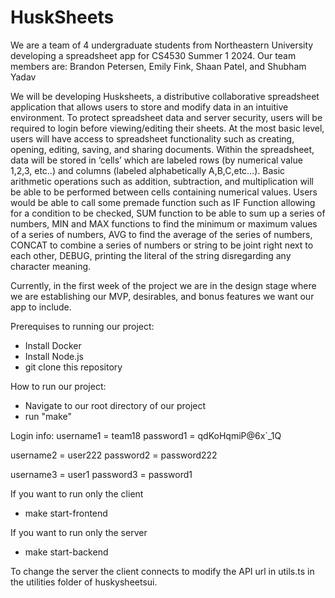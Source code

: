 # HuskSheets

We are a team of 4 undergraduate students from Northeastern University developing a spreadsheet app for CS4530 Summer 1 2024.
Our team members are: Brandon Petersen, Emily Fink, Shaan Patel, and Shubham Yadav

We will be developing Husksheets, a distributive collaborative spreadsheet application that allows users to store and modify data in an intuitive environment. To protect spreadsheet data and server security, users will be required to login before viewing/editing their sheets. At the most basic level, users will have access to spreadsheet functionality such as creating, opening, editing, saving, and sharing documents. Within the spreadsheet, data will be stored in ‘cells’ which are labeled rows (by numerical value 1,2,3, etc..) and columns (labeled alphabetically A,B,C,etc…). Basic arithmetic operations such as addition, subtraction, and multiplication will be able to be performed between cells containing numerical values. Users would be able to call some premade function such as IF Function allowing for a condition to be checked, SUM function to be able to sum up a series of numbers, MIN and MAX functions to find the minimum or maximum values of a series of numbers, AVG to find the average of the series of numbers, CONCAT to combine a series of numbers or string to be joint right next to each other, DEBUG, printing the literal of the string disregarding any character meaning. 

Currently, in the first week of the project we are in the design stage where we are establishing our MVP, desirables, and bonus features we want our app to include.

Prerequises to running our project:
- Install Docker
- Install Node.js
- git clone this repository


How to run our project:
- Navigate to our root directory of our project
- run "make"



Login info:
  username1 = team18
  password1 = qdKoHqmiP@6x`_1Q
  
  username2 = user222
  password2 = password222
  
  username3 = user1
  password3 = password1



If you want to run only the client
- make start-frontend

If you want to run only the server
- make start-backend

To change the server the client connects to modify the API url in utils.ts in the utilities folder of huskysheetsui.
  


